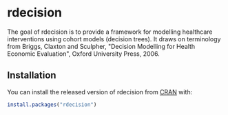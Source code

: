 
# rdecision

<!-- badges: start -->
<!-- badges: end -->

The goal of rdecision is to provide a framework for modelling healthcare
interventions using cohort models (decision trees). It draws on terminology 
from Briggs, Claxton and Sculpher, "Decision Modelling for Health Economic
Evaluation", Oxford University Press, 2006.

## Installation

You can install the released version of rdecision from
[CRAN](https://CRAN.R-project.org) with:

``` r
install.packages("rdecision")
```



